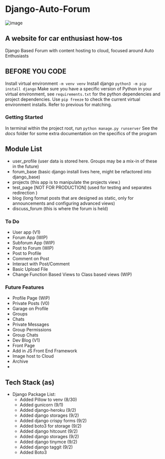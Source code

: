 # Django-Auto-Forum
![image](https://img.shields.io/github/followers/jjheffernan.svg?style=social&label=Follow&maxAge=2592000)
## A website for car enthusiast how-tos
Django Based Forum with content hosting to cloud, focused around Auto Enthusiasts

## BEFORE YOU CODE
Install virtual environment `-m venv venv`
Install django `python3 -m pip install django`
Make sure you have a specific version of Python in your virtual environment, 
see `requirements.txt` for the python dependencies and project dependencies.
Use `pip freeze` to check the current virtual environment installs. Refer to previous for matching.

### Getting Started
In terminal within the project root, run `python manage.py runserver`
See the *docs* folder for some extra documentation on the specifics of the program


## Module List
- user_profile (user data is stored here. Groups may be a mix-in of these in the future)
- forum_base (basic django install lives here, might be refactored into django_base)
- projects (this app is to manipulate the projects view.)
- test_page [NOT FOR PRODUCTION] (used for testing and separates redirection  )
- blog (long format posts that are designed as static, only for announcements and configuring advanced views)
- discuss_forum (this is where the forum is held)
### To Do 
- User app (V1)
- Forum App (WIP)
- Subforum App (WIP)
- Post to Forum (WIP)
- Post to Profile
- Comment on Post
- Interact with Post/Comment
- Basic Upload File 
- Change Function Based Views to Class based views (WIP)
### Future Features
- Profile Page (WIP)
- Private Posts (V0)
- Garage on Profile
- Groups
- Chats
- Private Messages
- Group Permissions
- Group Chats
- Dev Blog (V1)
- Front Page 
- Add in JS Front End Framework
- Image host to Cloud
- Archive
- 

## Tech Stack (as)
- Django Package List:
  - Added Pillow to venv (8/30)
  - Added gunicorn (9/1)
  - Added django-heroku (9/2)
  - Added django storages (9/2)
  - Added django crispy forms (9/2)
  - Added boto3 for storage (9/2)
  - Added django hitcount (9/2)
  - Added django storages (9/2)
  - Added django tinymce (9/2)
  - Added django taggit (9/2)
  - Added Boto3
  




